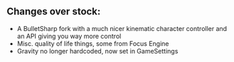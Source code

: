 ## Changes over stock:
- A BulletSharp fork with a much nicer kinematic character controller and an API giving you way more control
- Misc. quality of life things, some from Focus Engine
- Gravity no longer hardcoded, now set in GameSettings